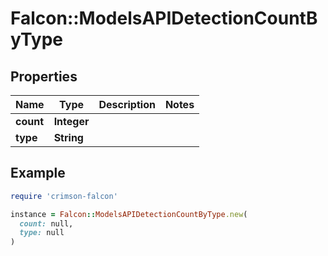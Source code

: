 # Falcon::ModelsAPIDetectionCountByType

## Properties

| Name | Type | Description | Notes |
| ---- | ---- | ----------- | ----- |
| **count** | **Integer** |  |  |
| **type** | **String** |  |  |

## Example

```ruby
require 'crimson-falcon'

instance = Falcon::ModelsAPIDetectionCountByType.new(
  count: null,
  type: null
)
```

